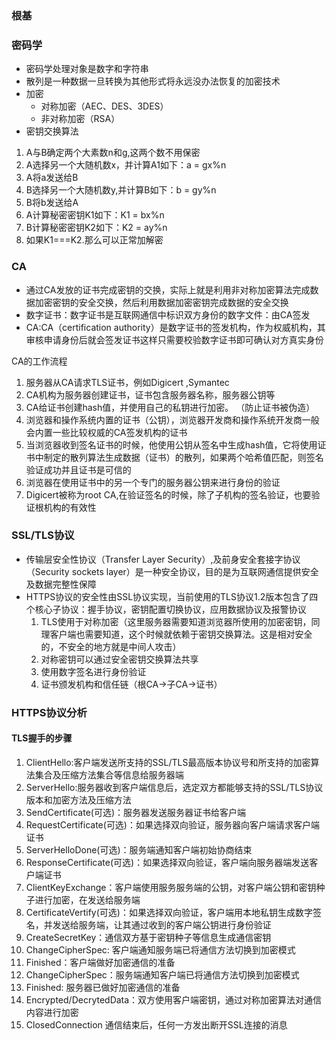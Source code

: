 ### 根基

### 密码学
- 密码学处理对象是数字和字符串
- 散列是一种数据一旦转换为其他形式将永远没办法恢复的加密技术
- 加密
    - 对称加密（AEC、DES、3DES）
    - 非对称加密（RSA）
- 密钥交换算法
1. A与B确定两个大素数n和g,这两个数不用保密
2. A选择另一个大随机数x，并计算A1如下：a = gx%n
3. A将a发送给B
4. B选择另一个大随机数y,并计算B如下：b = gy%n
5. B将b发送给A
6. A计算秘密密钥K1如下：K1 = bx%n
7. B计算秘密密钥K2如下：K2 = ay%n
8. 如果K1===K2.那么可以正常加解密


### CA
- 通过CA发放的证书完成密钥的交换，实际上就是利用非对称加密算法完成数据加密密钥的安全交换，然后利用数据加密密钥完成数据的安全交换
- 数字证书：数字证书是互联网通信中标识双方身份的数字文件：由CA签发
- CA:CA（certification authority）是数字证书的签发机构，作为权威机构，其审核申请身份后就会签发证书这样只需要校验数字证书即可确认对方真实身份

CA的工作流程
1. 服务器从CA请求TLS证书，例如Digicert ,Symantec
2. CA机构为服务器创建证书，证书包含服务器名称，服务器公钥等
3. CA给证书创建hash值，并使用自己的私钥进行加密。 （防止证书被伪造）
4. 浏览器和操作系统内置的证书（公钥），浏览器开发商和操作系统开发商一般会内置一些比较权威的CA签发机构的证书
5. 当浏览器收到签名证书的时候，他使用公钥从签名中生成hash值，它将使用证书中制定的散列算法生成数据（证书）的散列，如果两个哈希值匹配，则签名验证成功并且证书是可信的
6. 浏览器在使用证书中的另一个专门的服务器公钥来进行身份的验证
7. Digicert被称为root CA,在验证签名的时候，除了子机构的签名验证，也要验证根机构的有效性


### SSL/TLS协议
- 传输层安全性协议（Transfer Layer Security）,及前身安全套接字协议（Security sockets layer）是一种安全协议，目的是为互联网通信提供安全及数据完整性保障
- HTTPS协议的安全性由SSL协议实现，当前使用的TLS协议1.2版本包含了四个核心子协议：握手协议，密钥配置切换协议，应用数据协议及报警协议 
    1. TLS使用于对称加密（这里服务器需要知道浏览器所使用的加密密钥，同理客户端也需要知道，这个时候就依赖于密钥交换算法。这是相对安全的，不安全的地方就是中间人攻击）
    2. 对称密钥可以通过安全密钥交换算法共享
    3. 使用数字签名进行身份验证
    4. 证书颁发机构和信任链（根CA->子CA->证书）


### HTTPS协议分析

#### TLS握手的步骤

1. ClientHello:客户端发送所支持的SSL/TLS最高版本协议号和所支持的加密算法集合及压缩方法集合等信息给服务器端
2. ServerHello:服务器收到客户端信息后，选定双方都能够支持的SSL/TLS协议版本和加密方法及压缩方法
3. SendCertificate(可选)：服务器发送服务器证书给客户端
4. RequestCertificate(可选)：如果选择双向验证，服务器向客户端请求客户端证书
5. ServerHelloDone(可选)：服务端通知客户端初始协商结束
6. ResponseCertificate(可选)：如果选择双向验证，客户端向服务器端发送客户端证书
7. ClientKeyExchange：客户端使用服务服务端的公钥，对客户端公钥和密钥种子进行加密，在发送给服务端
8. CertificateVertify(可选)：如果选择双向验证，客户端用本地私钥生成数字签名，并发送给服务端，让其通过收到的客户端公钥进行身份验证
9. CreateSecretKey：通信双方基于密钥种子等信息生成通信密钥
10. ChangeCipherSpec: 客户端通知服务端已将通信方法切换到加密模式
11. Finished：客户端做好加密通信的准备
12. ChangeCipherSpec：服务端通知客户端已将通信方法切换到加密模式
13. Finished: 服务器已做好加密通信的准备
14. Encrypted/DecrytedData：双方使用客户端密钥，通过对称加密算法对通信内容进行加密
15. ClosedConnection 通信结束后，任何一方发出断开SSL连接的消息